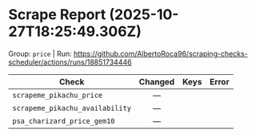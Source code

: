 # Scrape Report (2025-10-27T18:25:49.306Z)

Group: `price`  |  Run: https://github.com/AlbertoRoca96/scraping-checks-scheduler/actions/runs/18851734446

| Check | Changed | Keys | Error |
|---|:---:|:--|:--|
| `scrapeme_pikachu_price` | — |  |  |
| `scrapeme_pikachu_availability` | — |  |  |
| `psa_charizard_price_gem10` | — |  |  |
